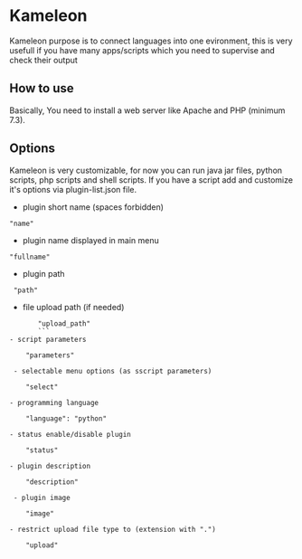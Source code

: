 # Kameleon
Kameleon purpose is to connect languages into one evironment,
this is very usefull if you have many apps/scripts which you need to supervise and check their output

## How to use
Basically, You need to install a web server like Apache and PHP (minimum 7.3).

## Options

Kameleon is very customizable, for now you can run java jar files, python scripts, php scripts and shell scripts.
If you have a script add and customize it's options via plugin-list.json file.

 - plugin short name (spaces forbidden)
```
"name"
```
 - plugin name displayed in main menu
```
"fullname"
```
 - plugin path
```
 "path"
```
 - file upload path (if needed)
 ```
        "upload_path"
        ```
 - script parameters
 ```
        "parameters"
 ```
  - selectable menu options (as sscript parameters)
  ```
        "select"
  ```
  - programming language
  ```
        "language": "python"
  ```
  - status enable/disable plugin
  ```
        "status"
  ```
  - plugin description
  ```
        "description"
  ```
   - plugin image
   ```
        "image"
   ```
  - restrict upload file type to (extension with ".")
  ```
        "upload"
  ```
